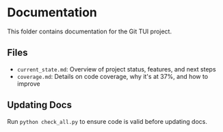 # Documentation

This folder contains documentation for the Git TUI project.

## Files
- `current_state.md`: Overview of project status, features, and next steps
- `coverage.md`: Details on code coverage, why it's at 37%, and how to improve

## Updating Docs
Run `python check_all.py` to ensure code is valid before updating docs.